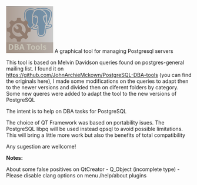 <img src="https://github.com/marcotcal/PG-DBA-Tools/blob/master/GUI/icon.svg" width="128">
A graphical tool for managing Postgresql servers


This tool is based on Melvin Davidson queries found on postgres-general mailing list.
I found it on https://github.com/JohnArchieMckown/PostgreSQL-DBA-tools (you can find
the originals here), I made some modifications on the queries to adapt then to the newer versions and divided then on 
diferent folders by category. 
Some new queres were added to adapt the tool to the new versions of PostgreSQL

The intent is to help on DBA tasks for PostgreSQL

The choice of QT Framework was based on portability isues.
The PostgreSQL libpq will be used instead qpsql to avoid possible limitations. 
This will bring a little more work but also the benefits of total compatibility

Any sugestion are wellcome!

**Notes:**

About some false positives on QtCreator - Q_Object (incomplete type) - Please disable clang options on menu /help/about plugins


